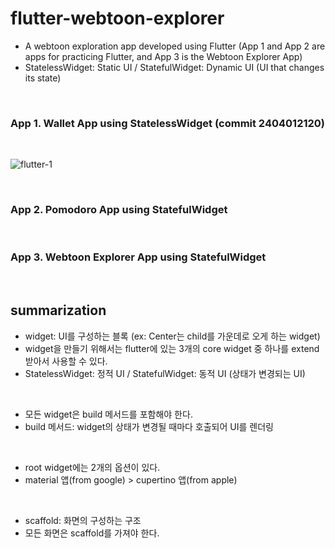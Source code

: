 # flutter-webtoon-explorer

- A webtoon exploration app developed using Flutter (App 1 and App 2 are apps for practicing Flutter, and App 3 is the Webtoon Explorer App)
- StatelessWidget: Static UI / StatefulWidget: Dynamic UI (UI that changes its state)

<br>

### App 1. Wallet App using StatelessWidget (commit 2404012120)

<br>

![flutter-1](https://github.com/yeohj0710/flutter-webtoon-explorer/assets/93759367/ccff9a0b-b99a-4ede-8102-5781600571ca)

<br>

### App 2. Pomodoro App using StatefulWidget

<br>

### App 3. Webtoon Explorer App using StatefulWidget

<br>

## summarization

- widget: UI를 구성하는 블록 (ex: Center는 child를 가운데로 오게 하는 widget)
- widget을 만들기 위해서는 flutter에 있는 3개의 core widget 중 하나를 extend 받아서 사용할 수 있다.
- StatelessWidget: 정적 UI / StatefulWidget: 동적 UI (상태가 변경되는 UI)

<br>

- 모든 widget은 build 메서드를 포함해야 한다.
- build 메서드: widget의 상태가 변경될 때마다 호출되어 UI를 렌더링

<br>

- root widget에는 2개의 옵션이 있다.
- material 앱(from google) > cupertino 앱(from apple)

<br>

- scaffold: 화면의 구성하는 구조
- 모든 화면은 scaffold를 가져야 한다.

<br>
<br>
